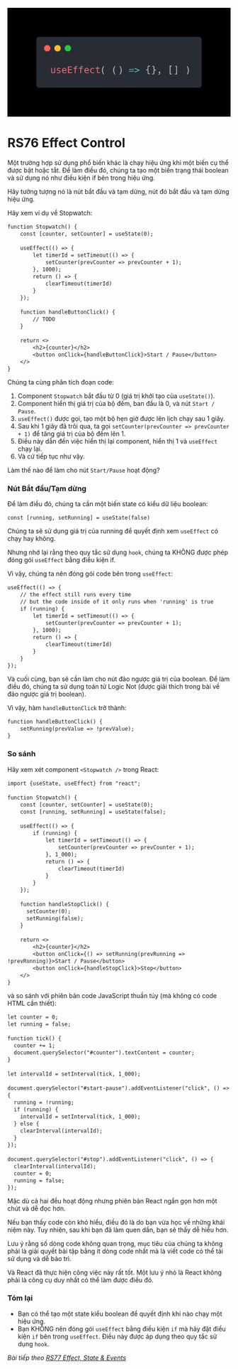![Create-HTML-1](images/effect.webp) 

# RS76 Effect Control

Một trường hợp sử dụng phổ biến khác là chạy hiệu ứng khi một biến cụ thể được bật hoặc tắt. Để làm điều đó, chúng ta tạo một biến trạng thái boolean và sử dụng nó như điều kiện if bên trong hiệu ứng.

Hãy tưởng tượng nó là nút bắt đầu và tạm dừng, nút đó bắt đầu và tạm dừng hiệu ứng.

Hãy xem ví dụ về Stopwatch:

```
function Stopwatch() {
    const [counter, setCounter] = useState(0);

    useEffect(() => {
        let timerId = setTimeout(() => {
            setCounter(prevCounter => prevCounter + 1);
        }, 1000);
        return () => {
            clearTimeout(timerId)
        }
    });

    function handleButtonClick() {
        // TODO
    }

    return <>
        <h2>{counter}</h2>
        <button onClick={handleButtonClick}>Start / Pause</button>
    </>
}
```
Chúng ta cùng phân tích đoạn code:

1. Component `Stopwatch` bắt đầu từ 0 (giá trị khởi tạo của `useState()`).
2. Component hiển thị giá trị của bộ đếm, ban đầu là 0, và nút `Start / Pause`.
3. `useEffect()` được gọi, tạo một bộ hẹn giờ được lên lịch chạy sau 1 giây.
4. Sau khi 1 giây đã trôi qua, ta gọi `setCounter(prevCounter => prevCounter + 1)` để tăng giá trị của bộ đếm lên 1.
5. Điều này dẫn đến việc hiển thị lại component, hiển thị 1 và `useEffect` chạy lại.
6. Và cứ tiếp tục như vậy.

Làm thế nào để làm cho nút `Start/Pause` hoạt động?

### Nút Bắt đầu/Tạm dừng

Để làm điều đó, chúng ta cần một biến state có kiểu dữ liệu boolean:

```
const [running, setRunning] = useState(false)
```

Chúng ta sẽ sử dụng giá trị của running để quyết định xem `useEffect` có chạy hay không.

Nhưng nhớ lại rằng theo quy tắc sử dụng `hook`, chúng ta KHÔNG được phép đóng gói `useEffect` bằng điều kiện if.

Vì vậy, chúng ta nên đóng gói code bên trong `useEffect`:

```
useEffect(() => {
    // the effect still runs every time
    // but the code inside of it only runs when 'running' is true
    if (running) { 
        let timerId = setTimeout(() => {
            setCounter(prevCounter => prevCounter + 1);
        }, 1000);
        return () => {
            clearTimeout(timerId)
        }
    }
});
```

Và cuối cùng, bạn sẽ cần làm cho nút đảo ngược giá trị của boolean. Để làm điều đó, chúng ta sử dụng toán tử Logic Not (được giải thích trong bài về đảo ngược giá trị boolean).

Vì vậy, hàm `handleButtonClick` trở thành:

```
function handleButtonClick() {
    setRunning(prevValue => !prevValue);
}
```

### So sánh

Hãy xem xét component `<Stopwatch />` trong React:

```
import {useState, useEffect} from "react";

function Stopwatch() {
    const [counter, setCounter] = useState(0);
    const [running, setRunning] = useState(false);

    useEffect(() => {
        if (running) {
            let timerId = setTimeout(() => {
                setCounter(prevCounter => prevCounter + 1);
            }, 1_000);
            return () => {
                clearTimeout(timerId)
            }
        }
    });
    
    function handleStopClick() {
      setCounter(0);
      setRunning(false);
    }
    
    return <>
        <h2>{counter}</h2>
        <button onClick={() => setRunning(prevRunning => !prevRunning)}>Start / Pause</button>
        <button onClick={handleStopClick}>Stop</button>
    </>
}
```

và so sánh với phiên bản code JavaScript thuần túy (mà không có code HTML cần thiết):

```
let counter = 0;
let running = false;

function tick() {
  counter += 1;
  document.querySelector("#counter").textContent = counter;
}

let intervalId = setInterval(tick, 1_000);

document.querySelector("#start-pause").addEventListener("click", () => {
  running = !running;
  if (running) {
    intervalId = setInterval(tick, 1_000);
  } else {
    clearInterval(intervalId);
  }
});

document.querySelector("#stop").addEventListener("click", () => {
  clearInterval(intervalId);
  counter = 0;
  running = false;
});
```

Mặc dù cả hai đều hoạt động nhưng phiên bản React ngắn gọn hơn một chút và dễ đọc hơn.

Nếu bạn thấy code còn khó hiểu, điều đó là do bạn vừa học về những khái niệm này. Tuy nhiên, sau khi bạn đã làm quen dần, bạn sẽ thấy dễ hiểu hơn.

Lưu ý rằng số dòng code không quan trọng, mục tiêu của chúng ta không phải là giải quyết bài tập bằng ít dòng code nhất mà là viết code có thể tái sử dụng và dễ bảo trì.

Và React đã thực hiện công việc này rất tốt. Một lưu ý nhỏ là React không phải là công cụ duy nhất có thể làm được điều đó.

### Tóm lại

- Bạn có thể tạo một state kiểu boolean để quyết định khi nào chạy một hiệu ứng.
- Bạn KHÔNG nên đóng gói `useEffect` bằng điều kiện `if` mà hãy đặt điều kiện `if` bên trong `useEffect`. Điều này được áp dụng theo quy tắc sử dụng `hook`.

*Bài tiếp theo [RS77 Effect, State & Events](/lesson/session/session_77_effect_state_events.md)*